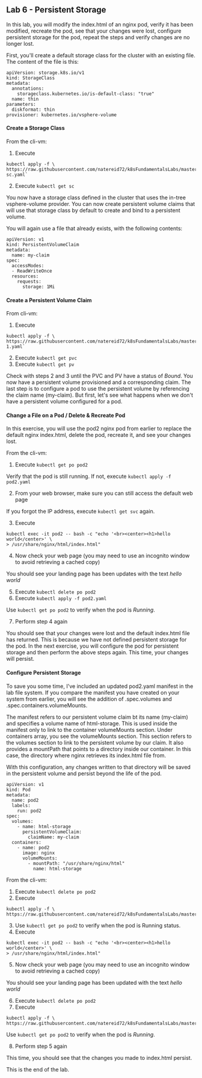 ## Lab 6 - Persistent Storage

In this lab, you will modify the index.html of an nginx pod, verify it has been modified, recreate the pod, see that your changes were lost, 
configure persistent storage for the pod, repeat the steps and verify changes are no longer lost.

First, you'll create a default storage class for the cluster with an existing file. The content of the file is this:

```
apiVersion: storage.k8s.io/v1
kind: StorageClass
metadata:
  annotations:
    storageclass.kubernetes.io/is-default-class: "true"
  name: thin
parameters:
  diskformat: thin
provisioner: kubernetes.io/vsphere-volume
```

#### Create a Storage Class

From the cli-vm:
1. Execute 
```
kubectl apply -f \
https://raw.githubusercontent.com/natereid72/k8sFundamentalsLabs/master/yaml/default-sc.yaml`
```
2. Execute `kubectl get sc`

You now have a storage class defined in the cluster that uses the in-tree vsphere-volume provider. You can now create persistent volume claims that will use that storage class by default to create and bind to a persistent volume.

You will again use a file that already exists, with the following contents:

```
apiVersion: v1
kind: PersistentVolumeClaim
metadata:
  name: my-claim
spec:
  accessModes:
  - ReadWriteOnce
  resources:
    requests:
      storage: 1Mi
```

#### Create a Persistent Volume Claim

From cli-vm:
1. Execute 
```
kubectl apply -f \
https://raw.githubusercontent.com/natereid72/k8sFundamentalsLabs/master/yaml/pvc-1.yaml`
```
2. Execute `kubectl get pvc`
3. Execute `kubectl get pv`

Check with steps 2 and 3 until the PVC and PV have a status of *Bound*. You now have a persistent volume provisioned and a corresponding claim. The last step is to configure a pod to use the persistent volume by referencing the claim name (my-claim). But first, let's see what happens when we don't have a persistent volume configured for a pod.

#### Change a File on a Pod / Delete & Recreate Pod

In this exercise, you will use the pod2 nginx pod from earlier to replace the default nginx index.html, delete the pod, recreate it, and see your changes lost.

From the cli-vm:
1. Execute `kubectl get po pod2`

  Verify that the pod is still running. If not, execute `kubectl apply -f pod2.yaml`

2. From your web browser, make sure you can still access the default web page

If you forgot the IP address, execute `kubectl get svc` again.

3. Execute 
```
kubectl exec -it pod2 -- bash -c "echo '<br><center><h1>hello world</center>' \
> /usr/share/nginx/html/index.html"
```
4. Now check your web page (you may need to use an incognito window to avoid retrieving a cached copy)
  
  You should see your landing page has been updates with the text *hello world*

5. Execute `kubectl delete po pod2`
6. Execute `kubectl apply -f pod2.yaml`

Use `kubectl get po pod2` to verify when the pod is *Running*.

7. Perform step 4 again

You should see that your changes were lost and the default index.html file has returned. This is because we have not defined persistent storage for the pod. In the next exercise, you will configure the pod for persistent storage and then perform the above steps again. This time, your changes will persist.

#### Configure Persistent Storage

To save you some time, I've included an updated pod2.yaml manifest in the lab file system. If you compare the manifest you have created on your system from earlier, you will see the addition of .spec.volumes and .spec.containers.volumeMounts.

The manifest refers to our persistent volume claim bt its name (my-claim) and specifies a volume name of html-storage. This is used inside the manifest only to link to the container volumeMounts section. Under containers array, you see the volumeMounts section. This section refers to the volumes section to link to the persistent volume by our claim. It also provides a mountPath that points to a directory inside our container. In this case, the directory where nginx retrieves its index.html file from.

With this configuration, any changes written to that directory will be saved in the persistent volume and persist beyond the life of the pod.

```
apiVersion: v1
kind: Pod
metadata:
  name: pod2
  labels:
    run: pod2
spec:
  volumes:
    - name: html-storage
      persistentVolumeClaim:
        claimName: my-claim
  containers:
    - name: pod2
      image: nginx
      volumeMounts:
        - mountPath: "/usr/share/nginx/html"
          name: html-storage
 ```

From the cli-vm:

1. Execute `kubectl delete po pod2`
2. Execute 
```
kubectl apply -f \
https://raw.githubusercontent.com/natereid72/k8sFundamentalsLabs/master/yaml/pod2.yaml
```
3. Use `kubectl get po pod2` to verify when the pod is Running status.
4. Execute 
```
kubectl exec -it pod2 -- bash -c "echo '<br><center><h1>hello world</center>' \
> /usr/share/nginx/html/index.html"
```
5. Now check your web page (you may need to use an incognito window to avoid retrieving a cached copy)
  
  You should see your landing page has been updated with the text *hello world*

6. Execute `kubectl delete po pod2`
7. Execute 
```
kubectl apply -f \
https://raw.githubusercontent.com/natereid72/k8sFundamentalsLabs/master/yaml/pod2.yaml
```

Use `kubectl get po pod2` to verify when the pod is *Running*.

8. Perform step 5 again

This time, you should see that the changes you made to index.html persist.

This is the end of the lab.

